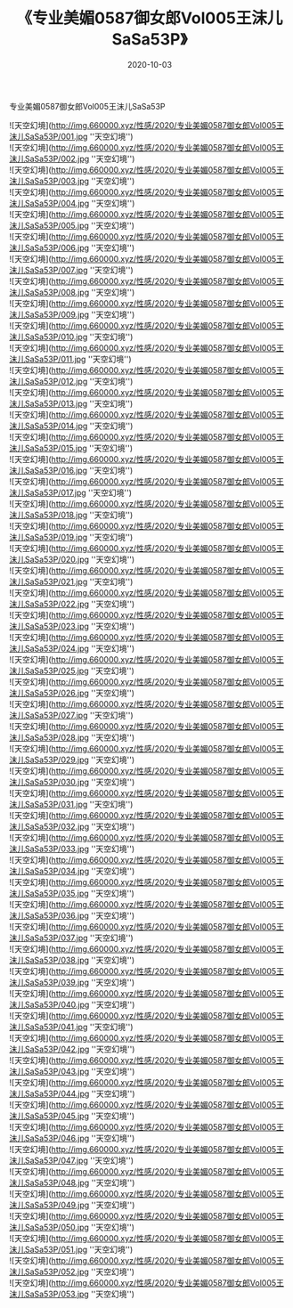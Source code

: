 ﻿---
layout: post
title:  《专业美媚0587御女郎Vol005王沫儿SaSa53P》
date:   2020-10-03
img: http://img.660000.xyz/性感/2020/专业美媚0587御女郎Vol005王沫儿SaSa53P/000.jpg
categories: [美女, 性感, 泳衣]
---

专业美媚0587御女郎Vol005王沫儿SaSa53P



![天空幻境](http://img.660000.xyz/性感/2020/专业美媚0587御女郎Vol005王沫儿SaSa53P/001.jpg ''天空幻境'') <br>
![天空幻境](http://img.660000.xyz/性感/2020/专业美媚0587御女郎Vol005王沫儿SaSa53P/002.jpg ''天空幻境'') <br>
![天空幻境](http://img.660000.xyz/性感/2020/专业美媚0587御女郎Vol005王沫儿SaSa53P/003.jpg ''天空幻境'') <br>
![天空幻境](http://img.660000.xyz/性感/2020/专业美媚0587御女郎Vol005王沫儿SaSa53P/004.jpg ''天空幻境'') <br>
![天空幻境](http://img.660000.xyz/性感/2020/专业美媚0587御女郎Vol005王沫儿SaSa53P/005.jpg ''天空幻境'') <br>
![天空幻境](http://img.660000.xyz/性感/2020/专业美媚0587御女郎Vol005王沫儿SaSa53P/006.jpg ''天空幻境'') <br>
![天空幻境](http://img.660000.xyz/性感/2020/专业美媚0587御女郎Vol005王沫儿SaSa53P/007.jpg ''天空幻境'') <br>
![天空幻境](http://img.660000.xyz/性感/2020/专业美媚0587御女郎Vol005王沫儿SaSa53P/008.jpg ''天空幻境'') <br>
![天空幻境](http://img.660000.xyz/性感/2020/专业美媚0587御女郎Vol005王沫儿SaSa53P/009.jpg ''天空幻境'') <br>
![天空幻境](http://img.660000.xyz/性感/2020/专业美媚0587御女郎Vol005王沫儿SaSa53P/010.jpg ''天空幻境'') <br>
![天空幻境](http://img.660000.xyz/性感/2020/专业美媚0587御女郎Vol005王沫儿SaSa53P/011.jpg ''天空幻境'') <br>
![天空幻境](http://img.660000.xyz/性感/2020/专业美媚0587御女郎Vol005王沫儿SaSa53P/012.jpg ''天空幻境'') <br>
![天空幻境](http://img.660000.xyz/性感/2020/专业美媚0587御女郎Vol005王沫儿SaSa53P/013.jpg ''天空幻境'') <br>
![天空幻境](http://img.660000.xyz/性感/2020/专业美媚0587御女郎Vol005王沫儿SaSa53P/014.jpg ''天空幻境'') <br>
![天空幻境](http://img.660000.xyz/性感/2020/专业美媚0587御女郎Vol005王沫儿SaSa53P/015.jpg ''天空幻境'') <br>
![天空幻境](http://img.660000.xyz/性感/2020/专业美媚0587御女郎Vol005王沫儿SaSa53P/016.jpg ''天空幻境'') <br>
![天空幻境](http://img.660000.xyz/性感/2020/专业美媚0587御女郎Vol005王沫儿SaSa53P/017.jpg ''天空幻境'') <br>
![天空幻境](http://img.660000.xyz/性感/2020/专业美媚0587御女郎Vol005王沫儿SaSa53P/018.jpg ''天空幻境'') <br>
![天空幻境](http://img.660000.xyz/性感/2020/专业美媚0587御女郎Vol005王沫儿SaSa53P/019.jpg ''天空幻境'') <br>
![天空幻境](http://img.660000.xyz/性感/2020/专业美媚0587御女郎Vol005王沫儿SaSa53P/020.jpg ''天空幻境'') <br>
![天空幻境](http://img.660000.xyz/性感/2020/专业美媚0587御女郎Vol005王沫儿SaSa53P/021.jpg ''天空幻境'') <br>
![天空幻境](http://img.660000.xyz/性感/2020/专业美媚0587御女郎Vol005王沫儿SaSa53P/022.jpg ''天空幻境'') <br>
![天空幻境](http://img.660000.xyz/性感/2020/专业美媚0587御女郎Vol005王沫儿SaSa53P/023.jpg ''天空幻境'') <br>
![天空幻境](http://img.660000.xyz/性感/2020/专业美媚0587御女郎Vol005王沫儿SaSa53P/024.jpg ''天空幻境'') <br>
![天空幻境](http://img.660000.xyz/性感/2020/专业美媚0587御女郎Vol005王沫儿SaSa53P/025.jpg ''天空幻境'') <br>
![天空幻境](http://img.660000.xyz/性感/2020/专业美媚0587御女郎Vol005王沫儿SaSa53P/026.jpg ''天空幻境'') <br>
![天空幻境](http://img.660000.xyz/性感/2020/专业美媚0587御女郎Vol005王沫儿SaSa53P/027.jpg ''天空幻境'') <br>
![天空幻境](http://img.660000.xyz/性感/2020/专业美媚0587御女郎Vol005王沫儿SaSa53P/028.jpg ''天空幻境'') <br>
![天空幻境](http://img.660000.xyz/性感/2020/专业美媚0587御女郎Vol005王沫儿SaSa53P/029.jpg ''天空幻境'') <br>
![天空幻境](http://img.660000.xyz/性感/2020/专业美媚0587御女郎Vol005王沫儿SaSa53P/030.jpg ''天空幻境'') <br>
![天空幻境](http://img.660000.xyz/性感/2020/专业美媚0587御女郎Vol005王沫儿SaSa53P/031.jpg ''天空幻境'') <br>
![天空幻境](http://img.660000.xyz/性感/2020/专业美媚0587御女郎Vol005王沫儿SaSa53P/032.jpg ''天空幻境'') <br>
![天空幻境](http://img.660000.xyz/性感/2020/专业美媚0587御女郎Vol005王沫儿SaSa53P/033.jpg ''天空幻境'') <br>
![天空幻境](http://img.660000.xyz/性感/2020/专业美媚0587御女郎Vol005王沫儿SaSa53P/034.jpg ''天空幻境'') <br>
![天空幻境](http://img.660000.xyz/性感/2020/专业美媚0587御女郎Vol005王沫儿SaSa53P/035.jpg ''天空幻境'') <br>
![天空幻境](http://img.660000.xyz/性感/2020/专业美媚0587御女郎Vol005王沫儿SaSa53P/036.jpg ''天空幻境'') <br>
![天空幻境](http://img.660000.xyz/性感/2020/专业美媚0587御女郎Vol005王沫儿SaSa53P/037.jpg ''天空幻境'') <br>
![天空幻境](http://img.660000.xyz/性感/2020/专业美媚0587御女郎Vol005王沫儿SaSa53P/038.jpg ''天空幻境'') <br>
![天空幻境](http://img.660000.xyz/性感/2020/专业美媚0587御女郎Vol005王沫儿SaSa53P/039.jpg ''天空幻境'') <br>
![天空幻境](http://img.660000.xyz/性感/2020/专业美媚0587御女郎Vol005王沫儿SaSa53P/040.jpg ''天空幻境'') <br>
![天空幻境](http://img.660000.xyz/性感/2020/专业美媚0587御女郎Vol005王沫儿SaSa53P/041.jpg ''天空幻境'') <br>
![天空幻境](http://img.660000.xyz/性感/2020/专业美媚0587御女郎Vol005王沫儿SaSa53P/042.jpg ''天空幻境'') <br>
![天空幻境](http://img.660000.xyz/性感/2020/专业美媚0587御女郎Vol005王沫儿SaSa53P/043.jpg ''天空幻境'') <br>
![天空幻境](http://img.660000.xyz/性感/2020/专业美媚0587御女郎Vol005王沫儿SaSa53P/044.jpg ''天空幻境'') <br>
![天空幻境](http://img.660000.xyz/性感/2020/专业美媚0587御女郎Vol005王沫儿SaSa53P/045.jpg ''天空幻境'') <br>
![天空幻境](http://img.660000.xyz/性感/2020/专业美媚0587御女郎Vol005王沫儿SaSa53P/046.jpg ''天空幻境'') <br>
![天空幻境](http://img.660000.xyz/性感/2020/专业美媚0587御女郎Vol005王沫儿SaSa53P/047.jpg ''天空幻境'') <br>
![天空幻境](http://img.660000.xyz/性感/2020/专业美媚0587御女郎Vol005王沫儿SaSa53P/048.jpg ''天空幻境'') <br>
![天空幻境](http://img.660000.xyz/性感/2020/专业美媚0587御女郎Vol005王沫儿SaSa53P/049.jpg ''天空幻境'') <br>
![天空幻境](http://img.660000.xyz/性感/2020/专业美媚0587御女郎Vol005王沫儿SaSa53P/050.jpg ''天空幻境'') <br>
![天空幻境](http://img.660000.xyz/性感/2020/专业美媚0587御女郎Vol005王沫儿SaSa53P/051.jpg ''天空幻境'') <br>
![天空幻境](http://img.660000.xyz/性感/2020/专业美媚0587御女郎Vol005王沫儿SaSa53P/052.jpg ''天空幻境'') <br>
![天空幻境](http://img.660000.xyz/性感/2020/专业美媚0587御女郎Vol005王沫儿SaSa53P/053.jpg ''天空幻境'') <br>